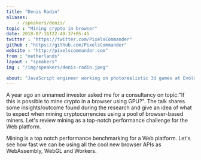 ```yaml
---
title: "Denis Radin"
aliases: 
    - /speakers/denis/
topic : "Mining crypto in browser"
date: 2018-07-16T22:49:37+05:45
twitter : "https://twitter.com/PixelsCommander"
github : "https://github.com/PixelsCommander"
website : "http://pixelscommander.com"
from : "netherlands"
layout : "speakers"
img : "/img/speakers/denis-radin.jpeg"

about: "JavaScript engineer working on photorealistic 3d games at Evolution Gaming. Passionate about performance optimization and code aesthetics, mastering workshop http://challengingnative.com, hosting http://react.asmterdam , http://amsterdamjs.com"
---
```

<p>A year ago an unnamed investor asked me for a consultancy on topic:"If this is possible to mine crypto in a browser using GPU?". The talk shares some insights/outcome found during the research and give an idea of what to expect when mining cryptocurrencies using a pool of browser-based miners. Let's review mining as a top-notch performance challenge for the Web platform.</p>
<p>Mining is a top notch performance benchmarking for a Web platform. Let's see how fast we can be using all the cool new browser APIs as WebAssembly, WebGL and Workers.</p>
